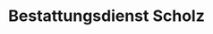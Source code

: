 ---
title: "Bestattungsdienst Scholz"
url: /espelkamp/bestattungsdienst-scholz/
shop: Bestattungen
---